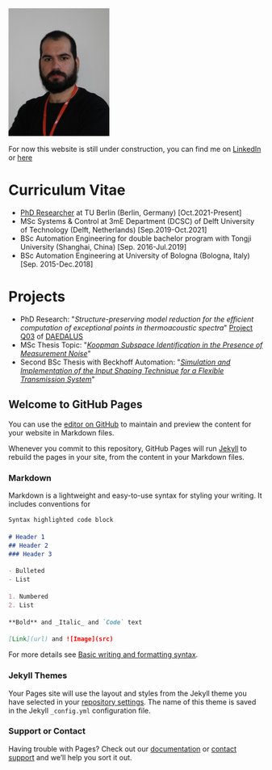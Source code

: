 <img src="https://github.com/FordMoriarty/FordMoriarty.github.io/blob/main/DSC00627.jpg" width="200">

For now this website is still under construction, you can find me on [LinkedIn](http://linkedin.com/in/alessandro-borghi-736ab9b4) or [here](https://www.math.tu-berlin.de/fachgebiete_ag_modnumdiff/fg_breiten/v_menue/mitarbeiterinnen/alessandro_borghi/home/)

# Curriculum Vitae
- [PhD Researcher](https://www.math.tu-berlin.de/fachgebiete_ag_modnumdiff/fg_breiten/v_menue/mitarbeiterinnen/alessandro_borghi/home/) at TU Berlin (Berlin, Germany) [Oct.2021-Present]
- MSc Systems & Control at 3mE Department (DCSC) of Delft University of Technology (Delft, Netherlands) [Sep.2019-Oct.2021]
- BSc Automation Engineering for double bachelor program with Tongji University (Shanghai, China) [Sep. 2016-Jul.2019]
- BSc Automation Engineering at University of Bologna (Bologna, Italy) [Sep. 2015-Dec.2018]

# Projects
- PhD Research: "_Structure-preserving model reduction for the efficient computation of exceptional points in thermoacoustic spectra_" [Project Q03](https://daedalus.berlin/projects/) of [DAEDALUS](https://daedalus.berlin/)
- MSc Thesis Topic: "[_Koopman Subspace Identification in the Presence of Measurement Noise_](https://repository.tudelft.nl/islandora/object/uuid:22250d5c-875c-44a9-adf4-d643a6a08dba?collection=education)"
- Second BSc Thesis with Beckhoff Automation: "[_Simulation and Implementation of the Input Shaping Technique for a Flexible Transmission System_](https://www.researchgate.net/publication/357827921_Simulation_and_Implementation_of_the_Input_Shaping_Technique_for_a_Flexible_Transmission_System)" 

## Welcome to GitHub Pages

You can use the [editor on GitHub](https://github.com/FordMoriarty/FordMoriarty.github.io/edit/main/README.md) to maintain and preview the content for your website in Markdown files.

Whenever you commit to this repository, GitHub Pages will run [Jekyll](https://jekyllrb.com/) to rebuild the pages in your site, from the content in your Markdown files.

### Markdown

Markdown is a lightweight and easy-to-use syntax for styling your writing. It includes conventions for

```markdown
Syntax highlighted code block

# Header 1
## Header 2
### Header 3

- Bulleted
- List

1. Numbered
2. List

**Bold** and _Italic_ and `Code` text

[Link](url) and ![Image](src)
```

For more details see [Basic writing and formatting syntax](https://docs.github.com/en/github/writing-on-github/getting-started-with-writing-and-formatting-on-github/basic-writing-and-formatting-syntax).

### Jekyll Themes

Your Pages site will use the layout and styles from the Jekyll theme you have selected in your [repository settings](https://github.com/FordMoriarty/FordMoriarty.github.io/settings/pages). The name of this theme is saved in the Jekyll `_config.yml` configuration file.

### Support or Contact

Having trouble with Pages? Check out our [documentation](https://docs.github.com/categories/github-pages-basics/) or [contact support](https://support.github.com/contact) and we’ll help you sort it out.
